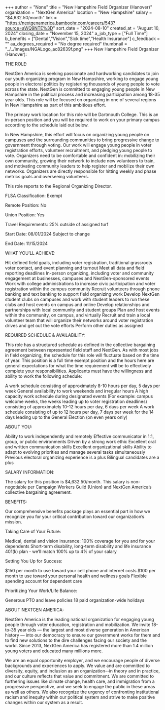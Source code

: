 +++
author = "None"
title = "New Hampshire Field Organizer (Hanover)"
organization = "NextGen America"
location = "New Hampshire"
salary = "$4,632.50/month"
link = "https://nextgenamerica.bamboohr.com/careers/543?source=aWQ9NTE%3D"
sort_date = "2024-08-10"
created_at = "August 10, 2024"
closing_date = "November 15, 2024"
a_job_type = ["Full Time"]
b_benefits = ["Dental","Vision","Sick time","Health Insurance"]
c_feedback = ""
aa_degrees_required = "No degree required"
thumbnail = "../../images/NGALogo_ac82639f.png"
+++
New Hampshire Field Organizer (Hanover):



THE ROLE: 

NextGen America is seeking passionate and hardworking candidates to join our youth organizing program in New Hampshire, working to engage young people in electoral politics by registering thousands of young people to vote across the state. NextGen is committed to engaging young people in New Hampshire in the political process and increasing participation among 18-35 year olds. This role will be focused on organizing in one of several regions in New Hampshire as part of this ambitious effort. 



The primary work location for this role will be Dartmouth College. This is an in-person position and you will be required to work on your primary campus according to the schedule laid out below. 



In New Hampshire, this effort will focus on organizing young people on campuses and the surrounding communities to bring progressive change to government through voting. Our work will engage young people in voter registration efforts, volunteer recruitment, and pledging young people to vote. Organizers need to be comfortable and confident in: mobilizing their own community, growing their network to include new volunteers to train, and motivating community leaders to help register and mobilize their own networks. Organizers are directly responsible for hitting weekly and phase metrics goals and overseeing volunteers.



This role reports to the Regional Organizing Director. 



FLSA Classification: Exempt

Remote Position: No

Union Position: Yes

Travel Requirements: 25% outside of assigned turf

Start Date: 08/01/2024 Subject to change

End Date: 11/15/2024



WHAT YOU’LL ACHIEVE:

Hit defined field goals, including voter registration, traditional grassroots voter contact, and event planning and turnout
Meet all data and field reporting deadlines
In-person organizing, including voter and community engagement at businesses, campuses and NextGen-sponsored events
Work with college administrations to increase civic participation and voter registration within the campus community
Recruit volunteers through phone banking and text banking to support field organizing work
Develop NextGen student clubs on campuses and work with student leaders to run these clubs and host events on campus and online
Develop relationships and partnerships with local community and student groups
Plan and host events within the community, on campus, and virtually
Recruit and train a local volunteer team that will organize their networks around voter registration drives and get out the vote efforts
Perform other duties as assigned


REQUIRED SCHEDULE & AVAILABILITY:

This role has a structured schedule as defined in the collective bargaining agreement between represented field staff and NextGen. As with most jobs in field organizing, the schedule for this role will fluctuate based on the time of year. This position is a full time exempt position and the hours here are general expectations for what the time requirement will be to effectively complete your responsibilities. Applicants must have the willingness and ability to work the following schedule:

A work schedule consisting of approximately 8-10 hours per day, 5 days per week
General availability to work weekends and irregular hours
A high capacity work schedule during designated events (For example: campus welcome weeks, the weeks leading up to voter registration deadlines) consisting of approximately 10-12 hours per day, 6 days per week
A work schedule consisting of up to 12 hours per day, 7 days per week for the 14 days leading up to the General Election (on even years only)


ABOUT YOU:

Ability to work independently and remotely
Effective communicator in 1:1, group, or public environments
Driven by a strong work ethic
Excellent oral and written communication skills
Excellent organizational skills
Ability to adapt to evolving priorities and manage several tasks simultaneously
Previous electoral organizing experience is a plus
Bilingual candidates are a plus 


SALARY INFORMATION:

The salary for this position is $4,632.50/month. This salary is non-negotiable per Campaign Workers Guild (Union) and NextGen America’s collective bargaining agreement. 



BENEFITS:

Our comprehensive benefits package plays an essential part in how we recognize you for your critical contribution toward our organization’s mission. 



Taking Care of Your Future: 

Medical, dental and vision insurance: 100% coverage for you and for your dependents
Short-term disability, long-term disability and life insurance
401(k) plan - we’ll match 100% up to 4% of your salary


Setting You Up for Success:

$150 per month to use toward your cell phone and internet costs 
$100 per month to use toward your personal health and wellness goals
Flexible spending account for dependent care


Prioritizing Your Work/Life Balance:

Generous PTO and leave policies 
18 paid organization-wide holidays


ABOUT NEXTGEN AMERICA:

NextGen America is the leading national organization for engaging young people through voter education, registration and mobilization. We invite 18-to-35 year olds — the largest and most diverse generation in American history — into our democracy to ensure our government works for them and to find new solutions to the dire challenges facing our society and the world. Since 2013, NextGen America has registered more than 1.4 million young voters and educated many millions more.



We are an equal opportunity employer, and we encourage people of diverse backgrounds and experiences to apply.  We value and are committed to diversity, equity, and inclusion as an organization--in theory and in practice, and our culture reflects that value and commitment.  We are committed to furthering issues like climate change, health care, and immigration from a progressive perspective, and we seek to engage the public in these areas as well as others. We also recognize the urgency of confronting institutional racism and inequity within our political system and strive to make positive changes within our system as a result.
